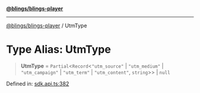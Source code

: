 [**@blings/blings-player**](../README.md)

***

[@blings/blings-player](../globals.md) / UtmType

# Type Alias: UtmType

> **UtmType** = `Partial`\<`Record`\<`"utm_source"` \| `"utm_medium"` \| `"utm_campaign"` \| `"utm_term"` \| `"utm_content"`, `string`\>\> \| `null`

Defined in: [sdk.api.ts:382](https://bitbucket.org/blingsio/player/src/e9d4e5a1bf54c48bcb6663f1308cce3af89efa76/src/SDK/sdk.api.ts#lines-382)

